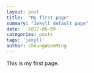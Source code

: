 ```yaml
---
layout: post
title:  "My first page"
summary: "Jekyll default page"
date:   2017-06-09
categories: posts
tags: 'jekyll'
author: CheungWoonMing
---
```


This is my first page.



